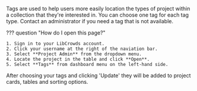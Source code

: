 Tags are used to help users more easily location the types of project within a
collection that they're interested in. You can choose one tag for each tag type.
Contact an administrator if you need a tag that is not available.

??? question "How do I open this page?"

    1. Sign in to your LibCrowds account.
    2. Click your username at the right of the naviation bar.
    3. Select **Project Admin** from the dropdown menu.
    4. Locate the project in the table and click **Open**.
    5. Select **Tags** from dashboard menu on the left-hand side.

After choosing your tags and clicking 'Update' they will be added to project
cards, tables and sorting options.
